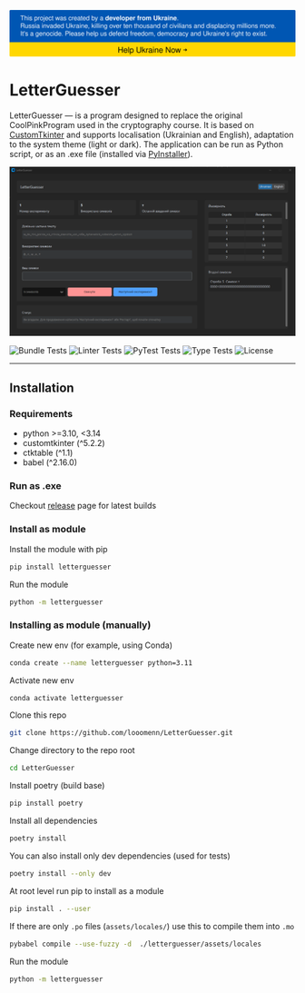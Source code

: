 [![Stand With Ukraine](https://raw.githubusercontent.com/vshymanskyy/StandWithUkraine/main/banner-direct-single.svg)](https://stand-with-ukraine.pp.ua)

# LetterGuesser

LetterGuesser — is a program designed to replace the original CoolPinkProgram used in the
cryptography course. It is based on [CustomTkinter](https://github.com/TomSchimansky/CustomTkinter) and supports
localisation (Ukrainian and English), adaptation to the system theme (light or dark). The application can be run as
Python script, or as an .exe file (installed via [PyInstaller](https://pyinstaller.org/en/stable/)).

![img.png](img.png)

![Bundle Tests](https://github.com/looomenn/LetterGuesser/actions/workflows/bundle.yml/badge.svg)
![Linter Tests](https://github.com/looomenn/LetterGuesser/actions/workflows/linter.yml/badge.svg)
![PyTest Tests](https://github.com/looomenn/LetterGuesser/actions/workflows/pytests.yml/badge.svg)
![Type Tests](https://github.com/looomenn/LetterGuesser/actions/workflows/typechecker.yml/badge.svg)
![License](https://img.shields.io/badge/license-MIT-blue)

---

## Installation

### Requirements

- python >=3.10, <3.14
- customtkinter (^5.2.2)
- ctktable (^1.1)
- babel (^2.16.0)

### Run as .exe

Checkout [release](https://github.com/looomenn/LetterGuesser/releases) page for latest builds

### Install as module

Install the module with pip

```bash
pip install letterguesser
```

Run the module

```bash
python -m letterguesser
```

### Installing as module (manually)

Create new env (for example, using Conda)

```bash
conda create --name letterguesser python=3.11
```

Activate new env

```bash
conda activate letterguesser
```

Clone this repo

```bash
git clone https://github.com/looomenn/LetterGuesser.git
```

Change directory to the repo root

```bash
cd LetterGuesser
```

Install poetry (build base)

```bash
pip install poetry
```

Install all dependencies

```bash
poetry install
```

You can also install only dev dependencies (used for tests)

```bash
poetry install --only dev
```

At root level run pip to install as a module

```bash
pip install . --user
```

If there are only `.po` files (`assets/locales/`) use this to compile them into `.mo`

```bash 
pybabel compile --use-fuzzy -d  ./letterguesser/assets/locales
```

Run the module

```bash
python -m letterguesser
```